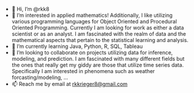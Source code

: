 - 👋 Hi, I’m @rkk8
- 👀 I’m interested in applied mathematics! Additionally, I like utilizing various programming languages for Object Oriented and Procedural Oriented Programming. 
     Currently I am looking for work as either a data scientist or as an analyst. I am fascinated with the realm of data and the mathematical aspects that pertain
     to the statistical learning and analysis. 
- 🌱 I’m currently learning Java, Python, R, SQL, Tableau
- 💞️ I’m looking to collaborate on projects utilizing data for inference, modeling, and prediction. I am fascinated with many different fields but the ones that really get my giddy are those that utilize time series data. Specifically I am interested in phenomena such as weather forcasting/modeling, ...
- 📫 Reach me by email at rkkrieger8@gmail.com

<!---
rkk8/rkk8 is a ✨ special ✨ repository because its `README.md` (this file) appears on your GitHub profile.
You can click the Preview link to take a look at your changes.
--->
